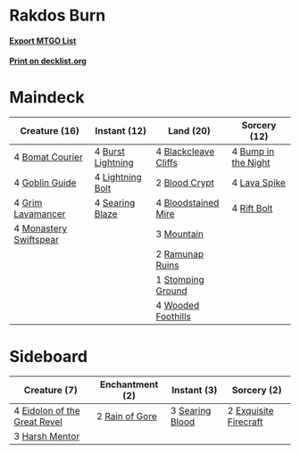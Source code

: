 # Rakdos Burn

#### [Export MTGO List](../collection/Rakdos%20Burn/Rakdos%20Burn.txt)
#### [Print on decklist.org](http://decklist.org/?deckmain=4%09Blackcleave%20Cliffs%0A2%09Blood%20Crypt%0A4%09Bloodstained%20Mire%0A4%09Bomat%20Courier%0A4%09Bump%20in%20the%20Night%0A4%09Burst%20Lightning%0A4%09Goblin%20Guide%0A4%09Grim%20Lavamancer%0A4%09Lava%20Spike%0A4%09Lightning%20Bolt%0A4%09Monastery%20Swiftspear%0A3%09Mountain%0A2%09Ramunap%20Ruins%0A4%09Rift%20Bolt%0A4%09Searing%20Blaze%0A1%09Stomping%20Ground%0A4%09Wooded%20Foothills&deckside=4%09Eidolon%20of%20the%20Great%20Revel%0A2%09Exquisite%20Firecraft%0A3%09Harsh%20Mentor%0A2%09Rain%20of%20Gore%0A3%09Searing%20Blood)
# Maindeck

|                                          Creature (16)                                          |                                        Instant (12)                                        |                                           Land (20)                                           |                                         Sorcery (12)                                         |
|-------------------------------------------------------------------------------------------------|--------------------------------------------------------------------------------------------|-----------------------------------------------------------------------------------------------|----------------------------------------------------------------------------------------------|
|4 [Bomat Courier](http://gatherer.wizards.com/Pages/Card/Details.aspx?multiverseid=417772)       |4 [Burst Lightning](http://gatherer.wizards.com/Pages/Card/Details.aspx?multiverseid=397662)|4 [Blackcleave Cliffs](http://gatherer.wizards.com/Pages/Card/Details.aspx?multiverseid=209401)|4 [Bump in the Night](http://gatherer.wizards.com/Pages/Card/Details.aspx?multiverseid=368490)|
|4 [Goblin Guide](http://gatherer.wizards.com/Pages/Card/Details.aspx?multiverseid=425921)        |4 [Lightning Bolt](http://gatherer.wizards.com/Pages/Card/Details.aspx?multiverseid=234704) |2 [Blood Crypt](http://gatherer.wizards.com/Pages/Card/Details.aspx?multiverseid=405093)       |4 [Lava Spike](http://gatherer.wizards.com/Pages/Card/Details.aspx?multiverseid=370409)       |
|4 [Grim Lavamancer](http://gatherer.wizards.com/Pages/Card/Details.aspx?multiverseid=234706)     |4 [Searing Blaze](http://gatherer.wizards.com/Pages/Card/Details.aspx?multiverseid=270873)  |4 [Bloodstained Mire](http://gatherer.wizards.com/Pages/Card/Details.aspx?multiverseid=405094) |4 [Rift Bolt](http://gatherer.wizards.com/Pages/Card/Details.aspx?multiverseid=370469)        |
|4 [Monastery Swiftspear](http://gatherer.wizards.com/Pages/Card/Details.aspx?multiverseid=438706)|                                                                                            |3 [Mountain](http://gatherer.wizards.com/Pages/Card/Details.aspx?multiverseid=439604)          |                                                                                              |
|                                                                                                 |                                                                                            |2 [Ramunap Ruins](http://gatherer.wizards.com/Pages/Card/Details.aspx?multiverseid=430870)     |                                                                                              |
|                                                                                                 |                                                                                            |1 [Stomping Ground](http://gatherer.wizards.com/Pages/Card/Details.aspx?multiverseid=405110)   |                                                                                              |
|                                                                                                 |                                                                                            |4 [Wooded Foothills](http://gatherer.wizards.com/Pages/Card/Details.aspx?multiverseid=405116)  |                                                                                              |


# Sideboard

|                                             Creature (7)                                              |                                     Enchantment (2)                                     |                                       Instant (3)                                        |                                          Sorcery (2)                                           |
|-------------------------------------------------------------------------------------------------------|-----------------------------------------------------------------------------------------|------------------------------------------------------------------------------------------|------------------------------------------------------------------------------------------------|
|4 [Eidolon of the Great Revel](http://gatherer.wizards.com/Pages/Card/Details.aspx?multiverseid=442117)|2 [Rain of Gore](http://gatherer.wizards.com/Pages/Card/Details.aspx?multiverseid=107358)|3 [Searing Blood](http://gatherer.wizards.com/Pages/Card/Details.aspx?multiverseid=378483)|2 [Exquisite Firecraft](http://gatherer.wizards.com/Pages/Card/Details.aspx?multiverseid=398513)|
|3 [Harsh Mentor](http://gatherer.wizards.com/Pages/Card/Details.aspx?multiverseid=426837)              |                                                                                         |                                                                                          |                                                                                                |

